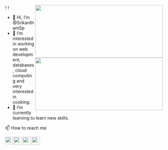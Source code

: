<img align="right" src="https://user-images.githubusercontent.com/89591339/202513004-3f8ca0c1-72fc-45de-89a7-14f8ca8414c9.gif" width="408" height="169" >!
<img align="right" src="https://user-images.githubusercontent.com/117060110/202835544-1bd27d49-9f89-4ee5-bf2d-25f512c745da.gif" width="408" height="169" >!
- 👋 Hi, I’m @SrikanthamSp
- 👀 I’m interested in working on web development, databases, cloud computing and very interested in cooking.
- 🌱 I’m currently learning to learn new skills. 

 📫 How to reach me 
 <a href="https://www.linkedin.com/in/sai-praneeth-srikantham-286028257">

  <img align="left" width="24px" src="https://www.vectorlogo.zone/logos/linkedin/linkedin-icon.svg"  target="_blank"/>
<a href="https://www.instagram.com/">

  <img align="left" width="26px" src="https://www.vectorlogo.zone/logos/instagram/instagram-icon.svg" />

</a>
<a href="https://mobile.twitter.com/home">

  <img align="left" width="26px" src="https://www.vectorlogo.zone/logos/twitter/twitter-tile.svg" />

</a>
</a>
<a href="srikanthamsp@gmail.com">

  <img align="left" width="26px" src="https://www.vectorlogo.zone/logos/gmail/gmail-icon.svg" />

</a>

